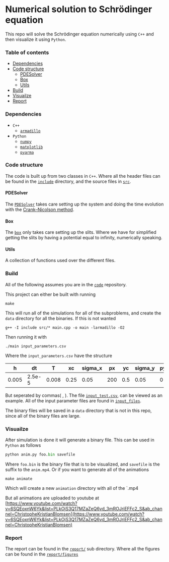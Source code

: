 # Numerical solution to Schrödinger equation

This repo will solve the Schrödinger equation numerically using `C++` and then visualize it using `Python`. 

### Table of contents
- [Dependencies](#dependencies)
- [Code structure](#code-structure)
  - [PDESolver](#pdesolver)
  - [Box](#box)
  - [Utils](#utils)
- [Build](#build)
- [Visuailze](#visuailze)
- [Report](#report)

### Dependencies

- `C++`
  - [`armadillo`](https://arma.sourceforge.net/)
- `Python`
  - [`numpy`](https://numpy.org/)
  - [`matplotlib`](https://matplotlib.org/)
  - [`pyarma`](https://pyarma.sourceforge.io/)

### Code structure
The code is built up from two classes in `C++`. Where all the header files can be found in the [`include`](code/include/) directory, and the source files in [`src`](code/src/).

#### PDESolver
The [`PDESolver`](code/PDESolver.cpp) takes care setting up the system and doing the time evolution with the [Crank–Nicolson method](https://en.wikipedia.org/wiki/Crank%E2%80%93Nicolson_method). 

#### Box
The [`box`](code/box.cpp) only takes care setting up the slits. Where we have for simplified getting the slits by having a potential equal to infinity, numerically speaking. 

#### Utils
A collection of functions used over the different files.

### Build
All of the following assumes you are in the [`code`](code/) repository.


This project can either be built with running

```Shell
make
```
This will run all of the simulations for all of the subproblems, and create the `data` directory for all the binaries. 
If this is not wanted

```Shell
g++ -I include src/* main.cpp -o main -larmadillo -O2
```

Then running it with

```Shell
./main input_parameters.csv
```

Where the `input_parameters.csv` have the structure

h      |       dt  |       T  |       xc  |     sigma_x  |   px      |    yc  |     sigma_y  |   py    |    v0     |     slit  |
-------|-----------|----------|-----------|--------------|-----------|--------|--------------|---------|-----------|-----------|
0.005  |   2.5e-5  |   0.008  |   0.25    |   0.05       |      200  |   0.5  |    0.05      |      0  |     1e10  |   2       |

But seperated by commas( , ). The file [`input_test.csv`](code/input_test.csv), can be viewed as an example. All of the input parameter files are found in [`input_files`](code/input_files/). 

The binary files will be saved in a `data` directory that is not in this repo, since all of the binary files are large.


### Visuailze
After simulation is done it will generate a binary file. This can be used in `Python` as follows

```Python
python anim.py foo.bin savefile
```

Where `foo.bin` is the binary file that is to be visualized, and `savefile` is the suffix to the `anim.mp4`. Or if you want to generate all of the animations

```Shell
make animate
```

Which will create a new `animation` directory with all of the `.mp4

But all animations are uploaded to youtube at [https://www.youtube.com/watch?v=6SQEoxnW6Yk&list=PLkOjS3Q17MZaZeQ6vd_3mROJriEFFc2_S&ab_channel=ChristopheKristianBlomsen](https://www.youtube.com/watch?v=6SQEoxnW6Yk&list=PLkOjS3Q17MZaZeQ6vd_3mROJriEFFc2_S&ab_channel=ChristopheKristianBlomsen)

### Report
The report can be found in the [`report/`](report/) sub directory. Where all the figures can be found in the [`report/figures`](report/figures/)
